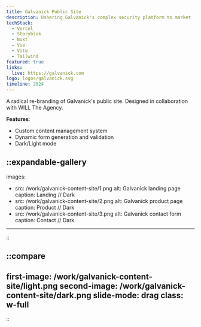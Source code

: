 ```yaml
---
title: Galvanick Public Site
description: Ushering Galvanick's complex security platform to market
techStack:
  - Vercel
  - Storyblok
  - Nuxt
  - Vue
  - Vite
  - Tailwind
featured: true
links:
  live: https://galvanick.com
logo: logos/galvanick.svg
timeline: 2024
---
```


A radical re-branding of Galvanick's public site.
Designed in collaboration with WILL The Agency.

**Features**:
- Custom content management system
- Dynamic form generation and validation
- Dark/Light mode

::expandable-gallery
---
images:
- src: /work/galvanick-content-site/1.png
  alt: Galvanick landing page
  caption: Landing // Dark 
- src: /work/galvanick-content-site/2.png
  alt: Galvanick product page
  caption: Product // Dark
- src: /work/galvanick-content-site/3.png
  alt: Galvanick contact form
  caption: Contact // Dark
---
::

::compare
---
first-image: /work/galvanick-content-site/light.png
second-image: /work/galvanick-content-site/dark.png
slide-mode: drag
class: w-full
---
::